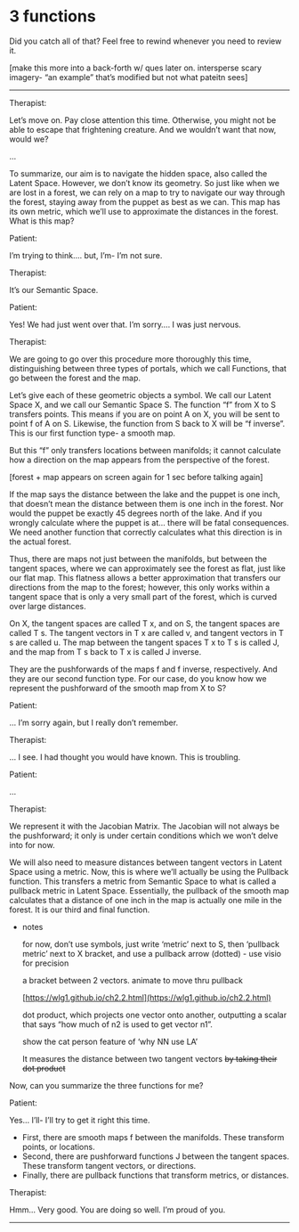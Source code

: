 # 3 functions

Did you catch all of that? Feel free to rewind whenever you need to review it.

[make this more into a back-forth w/ ques later on. intersperse scary imagery- “an example” that’s modified but not what pateitn sees]

---

Therapist:

Let’s move on. Pay close attention this time. Otherwise, you might not be able to escape that frightening creature. And we wouldn’t want that now, would we?

…

To summarize, our aim is to navigate the hidden space, also called the Latent Space. However, we don’t know its geometry. So just like when we are lost in a forest, we can rely on a map to try to navigate our way through the forest, staying away from the puppet as best as we can. This map has its own metric, which we’ll use to approximate the distances in the forest. What is this map?

Patient:

I’m trying to think…. but, I’m- I’m not sure.

Therapist:

It’s our Semantic Space.

Patient:

Yes! We had just went over that. I’m sorry…. I was just nervous.

Therapist:

We are going to go over this procedure more thoroughly this time, distinguishing between three types of portals, which we call Functions, that go between the forest and the map.

Let’s give each of these geometric objects a symbol. We call our Latent Space X, and we call our Semantic Space S. The function “f” from X to S transfers points. This means if you are on point A on X, you will be sent to point f of A on S. Likewise, the function from S back to X will be “f inverse”. This is our first function type- a smooth map.

But this “f” only transfers locations between manifolds; it cannot calculate how a direction on the map appears from the perspective of the forest. 

[forest + map appears on screen again for 1 sec before talking again]

If the map says the distance between the lake and the puppet is one inch, that doesn’t mean the distance between them is one inch in the forest. Nor would the puppet be exactly 45 degrees north of the lake. And if you wrongly calculate where the puppet is at… there will be fatal consequences. We need another function that correctly calculates what this direction is in the actual forest. 

Thus, there are maps not just between the manifolds, but between the tangent spaces, where we can approximately see the forest as flat, just like our flat map. This flatness allows a better approximation that transfers our directions from the map to the forest; however, this only works within a tangent space that is only a very small part of the forest, which is curved over large distances.

On X, the tangent spaces are called T x, and on S, the tangent spaces are called T s. The tangent vectors in T x are called v, and tangent vectors in T s are called u. The map between the tangent spaces T x to T s is called J, and the map from T s back to T x is called J inverse. 

They are the pushforwards of the maps f and f inverse, respectively. And they are our second function type. For our case, do you know how we represent the pushforward of the smooth map from X to S?

Patient:

… I’m sorry again, but I really don’t remember.

Therapist:

… I see. I had thought you would have known. This is troubling.

Patient:

… <patient is speaking>

Therapist:

We represent it with the Jacobian Matrix. The Jacobian will not always be the pushforward; it only is under certain conditions which we won’t delve into for now.

We will also need to measure distances between tangent vectors in Latent Space using a metric. Now, this is where we’ll actually be using the Pullback function. This transfers a metric from Semantic Space to what is called a pullback metric in Latent Space. Essentially, the pullback of the smooth map calculates that a distance of one inch in the map is actually one mile in the forest. It is our third and final function.

- notes
    
    for now, don’t use symbols, just write ‘metric’ next to S, then ‘pullback metric’ next to X bracket, and use a pullback arrow (dotted) - use visio for precision
    
    a bracket between 2 vectors. animate to move thru pullback
    
    [https://wlg1.github.io/ch2.2.html](https://wlg1.github.io/ch2.2.html)
    
    dot product, which projects one vector onto another, outputting a scalar that says “how much of n2 is used to get vector n1”.
    
    show the cat person feature of ‘why NN use LA’
    
    It measures the distance between two tangent vectors ~~by taking their dot product~~
    

Now, can you summarize the three functions for me?

Patient:

Yes… I’ll- I’ll try to get it right this time.

- First, there are smooth maps f between the manifolds. These transform points, or locations.
- Second, there are pushforward functions J between the tangent spaces. These transform tangent vectors, or directions.
- Finally, there are pullback functions that transform metrics, or distances.

Therapist:

Hmm… Very good. You are doing so well. I’m proud of you.

---